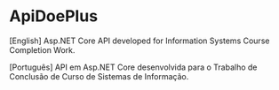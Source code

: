 # ApiDoePlus

[English]
Asp.NET Core API developed for Information Systems Course Completion Work.

[Português]
API em Asp.NET Core desenvolvida para o Trabalho de Conclusão de Curso de Sistemas de Informação.
